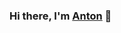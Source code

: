 <h3>
Hi there, I'm <a href="https://www.warnstrom.com/" target="_blank" rel="noreferrer">Anton</a> 👋
</h3>
